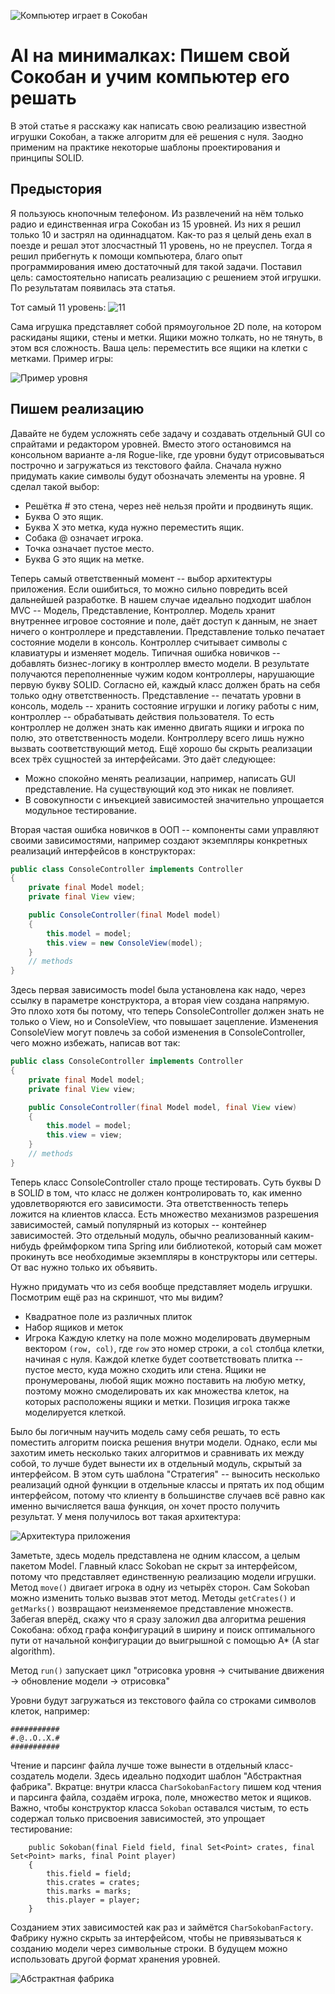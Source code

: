 ![Компьютер играет в Сокобан](sokoban4.gif)

# AI на минималках: Пишем свой Сокобан и учим компьютер его решать
В этой статье я расскажу как написать свою реализацию известной игрушки Сокобан, а также алгоритм для её решения с нуля. Заодно применим на практике некоторые шаблоны
проектирования и принципы SOLID.


## Предыстория
Я пользуюсь кнопочным телефоном. Из развлечений на нём только радио и единственная игра Сокобан из 15 уровней. Из них я решил только 10 и застрял на одиннадцатом.
Как-то раз я целый день ехал в поезде и решал этот злосчастный 11 уровень, но не преуспел. Тогда я решил прибегнуть к помощи компьютера, благо опыт программирования
имею достаточный для такой задачи. Поставил цель: самостоятельно написать реализацию с решением этой игрушки. По результатам появилась эта статья.

Тот самый 11 уровень:
![11](eleven.png)

Сама игрушка представляет собой прямоугольное 2D поле, на котором раскиданы ящики, стены и метки. Ящики можно толкать, но не тянуть, в этом вся сложность.
Ваша цель: переместить все ящики на клетки с метками. Пример игры:

![Пример уровня](https://upload.wikimedia.org/wikipedia/commons/4/4b/Sokoban_ani.gif)

## Пишем реализацию
Давайте не будем усложнять себе задачу и создавать отдельный GUI со спрайтами и редактором уровней. Вместо этого остановимся на консольном варианте а-ля Rogue-like,
где уровни будут отрисовываться построчно и загружаться из текстового файла. Сначала нужно придумать какие символы будут обозначать элементы на уровне. Я сделал
такой выбор:
* Решётка # это стена, через неё нельзя пройти и продвинуть ящик.
* Буква O это ящик.
* Буква X это метка, куда нужно переместить ящик.
* Собака @ означает игрока.
* Точка означает пустое место.
* Буква G это ящик на метке.

Теперь самый ответственный момент -- выбор архитектуры приложения. Если ошибиться, то можно сильно повредить всей дальнейшей разработке. В нашем случае идеально
подходит шаблон MVC -- Модель, Представление, Контроллер. Модель хранит внутреннее игровое состояние и поле, даёт доступ к данным, не знает ничего о контроллере и
представлении. Представление только печатает состояние модели в консоль. Контроллер считывает символы с клавиатуры и изменяет модель. Типичная ошибка новичков --
добавлять бизнес-логику в контроллер вместо модели. В результате получаются переполненные чужим кодом контроллеры, нарушающие первую букву SOLID. Согласно ей, каждый
класс должен брать на себя только одну ответственность. Представление -- печатать уровни в консоль, модель -- хранить состояние игрушки и логику работы с ним,
контроллер -- обрабатывать действия пользователя. То есть контроллер не должен знать как именно двигать ящики и игрока по полю, это ответственность модели. Контроллеру
всего лишь нужно вызвать соответствующий метод. Ещё хорошо бы скрыть реализации всех трёх сущностей за интерфейсами. Это даёт следующее:

* Можно спокойно менять реализации, например, написать GUI представление. На существующий код это никак не повлияет.
* В совокупности с инъекцией зависимостей значительно упрощается модульное тестирование.

Вторая частая ошибка новичков в ООП -- компоненты сами управляют своими зависимостями, например создают экземпляры конкретных реализаций интерфейсов в конструкторах:
```java
public class ConsoleController implements Controller
{
    private final Model model;
    private final View view;

    public ConsoleController(final Model model)
    {
        this.model = model;
        this.view = new ConsoleView(model);
    }
    // methods
}
```

Здесь первая зависимость model была установлена как надо, через ссылку в параметре конструктора, а вторая view создана напрямую. Это плохо хотя бы потому, что теперь
ConsoleController должен знать не только о View, но и ConsoleView, что повышает зацепление. Изменения ConsoleView могут повлечь за собой изменения в
ConsoleController, чего можно избежать, написав вот так:

```java
public class ConsoleController implements Controller
{
    private final Model model;
    private final View view;

    public ConsoleController(final Model model, final View view)
    {
        this.model = model;
        this.view = view;
    }
    // methods
}
```

Теперь класс ConsoleController стало проще тестировать. Суть буквы D в SOLI*D* в том, что класс не должен контролировать то, как именно удовлетворяются его
зависимости. Эта ответственность теперь ложится на клиентов класса. Есть множество механизмов разрешения зависимостей, самый популярный из которых -- контейнер
зависимостей. Это отдельный модуль, обычно реализованный каким-нибудь фреймфорком типа Spring или библиотекой, который сам может прокинуть все необходимые экземпляры
в конструкторы или сеттеры. От вас нужно только их объявить.

Нужно придумать что из себя вообще представляет модель игрушки. Посмотрим ещё раз на скриншот, что мы видим?
* Квадратное поле из различных плиток
* Набор ящиков и меток
* Игрока
Каждую клетку на поле можно моделировать двумерным вектором `(row, col)`, где `row` это номер строки, а `col` столбца клетки, начиная с нуля. 
Каждой клетке будет соответствовать плитка -- пустое место, куда можно сходить или стена.
Ящики не пронумерованы, любой ящик можно поставить на любую метку, поэтому можно смоделировать их как множества клеток, на которых расположены
ящики и метки. Позиция игрока также моделируется клеткой.

Было бы логичным научить модель саму себя решать, то есть поместить алгоритм поиска решения внутри модели. Однако, если мы захотим иметь 
несколько таких алгоритмов и сравнивать их между собой, то лучше будет вынести их в отдельный модуль, скрытый за интерфейсом. В этом суть 
шаблона "Стратегия" -- выносить несколько реализаций одной функции в отдельные классы и прятать их под общим интерфейсом, потому что клиенту
в большинстве случаев всё равно как именно вычисляется ваша функция, он хочет просто получить результат.
У меня получилось вот такая архитектура:

![Архитектура приложения](Sokoban.png)

Заметьте, здесь модель представлена не одним классом, а целым пакетом Model. Главный класс Sokoban не скрыт за интерфейсом, потому что представляет единственную реализацию модели игрушки.
Метод `move()` двигает игрока в одну из четырёх сторон. Сам Sokoban можно изменить только вызвав этот метод. Методы `getCrates()` и `getMarks()` возвращают неизменяемое представление множеств.
Забегая вперёд, скажу что я сразу заложил два алгоритма решения Сокобана: обход графа конфигураций в ширину и поиск оптимального пути от начальной конфигурации до выигрышной с помощью A* (A star algorithm). 

Метод `run()` запускает цикл "отрисовка уровня -> считывание движения -> обновление модели -> отрисовка" 

Уровни будут загружаться из текстового файла со строками символов клеток, например:

```
###########
#.@..O..X.#
###########
```

Чтение и парсинг файла лучше тоже вынести в отдельный класс-создатель модели. Здесь идеально подходит шаблон "Абстрактная фабрика".
Вкратце: внутри класса `CharSokobanFactory` пишем код чтения и парсинга файла, создаём игрока, поле, множество меток и ящиков.
Важно, чтобы конструктор класса `Sokoban` оставался чистым, то есть содержал только присвоения зависимостей, это упрощает тестирование:

```
    public Sokoban(final Field field, final Set<Point> crates, final Set<Point> marks, final Point player)
    {
        this.field = field;
        this.crates = crates;
        this.marks = marks;
        this.player = player;
    }
```

Созданием этих зависимостей как раз и займётся `CharSokobanFactory`. Фабрику нужно скрыть за интерфейсом, чтобы не привязываться к созданию модели через символьные строки.
В будущем можно использовать другой формат хранения уровней.

![Абстрактная фабрика](Factory.png)

